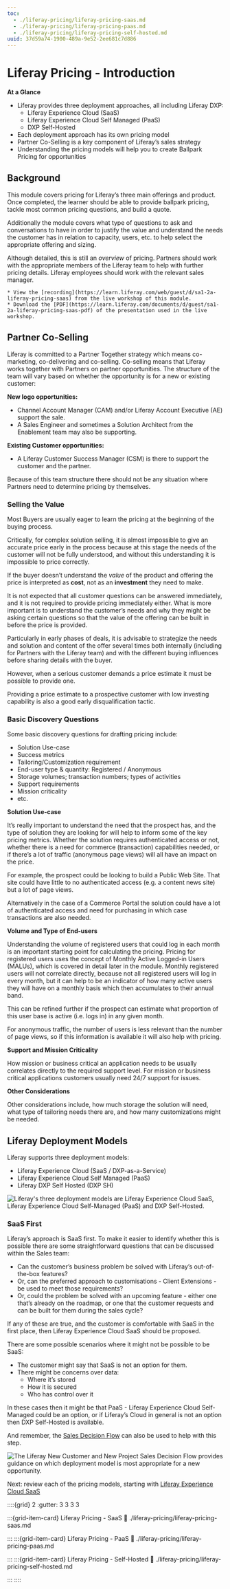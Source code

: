 ```yaml
---
toc:
  - ./liferay-pricing/liferay-pricing-saas.md
  - ./liferay-pricing/liferay-pricing-paas.md
  - ./liferay-pricing/liferay-pricing-self-hosted.md
uuid: 37d59a74-1900-489a-9e52-2ee681c7d886
---
```


# Liferay Pricing - Introduction

**At a Glance**

* Liferay provides three deployment approaches, all including Liferay DXP:
  * Liferay Experience Cloud (SaaS)
  * Liferay Experience Cloud Self Managed (PaaS)
  * DXP Self-Hosted
* Each deployment approach has its own pricing model
* Partner Co-Selling is a key component of Liferay’s sales strategy
* Understanding the pricing models will help you to create Ballpark Pricing for opportunities

## Background

This module covers pricing for Liferay’s three main offerings and product. Once completed, the learner should be able to provide ballpark pricing, tackle most common pricing questions, and build a quote.

Additionally the module covers what type of questions to ask and conversations to have in order to justify the value and understand the needs the customer has in relation to capacity, users, etc. to help select the appropriate offering and sizing.

Although detailed, this is still an *overview* of pricing. Partners should work with the appropriate members of the Liferay team to help with further pricing details. Liferay employees should work with the relevant sales manager.

```{note}
* View the [recording](https://learn.liferay.com/web/guest/d/sa1-2a-liferay-pricing-saas) from the live workshop of this module.
* Download the [PDF](https://learn.liferay.com/documents/d/guest/sa1-2a-liferay-pricing-saas-pdf) of the presentation used in the live workshop.
```

## Partner Co-Selling

Liferay is committed to a Partner Together strategy which means co-marketing, co-delivering and co-selling. Co-selling means that Liferay works together with Partners on partner opportunities. The structure of the team will vary based on whether the opportunity is for a new or existing customer:

**New logo opportunities:**

* Channel Account Manager (CAM) and/or Liferay Account Executive (AE) support the sale.
* A Sales Engineer and sometimes a Solution Architect from the Enablement team may also be supporting.

**Existing Customer opportunities:**

* A Liferay Customer Success Manager (CSM) is there to support the customer and the partner.

Because of this team structure there should not be any situation where Partners need to determine pricing by themselves.

### Selling the Value

Most Buyers are usually eager to learn the pricing at the beginning of the buying process.

Critically, for complex solution selling, it is almost impossible to give an accurate price early in the process because at this stage the needs of the customer will not be fully understood, and without this understanding it is impossible to price correctly.

If the buyer doesn’t understand the *value* of the product and offering the price is interpreted as **cost**, not as an **investment** they need to make.

It is not expected that all customer questions can be answered immediately, and it is not required to provide pricing immediately either. What is more important is to understand the customer’s needs and why they might be asking certain questions so that the value of the offering can be built in before the price is provided.

Particularly in early phases of deals, it is advisable to strategize the needs and solution and content of the offer several times both internally (including for Partners with the Liferay team) and with the different buying influences before sharing details with the buyer.

However, when a serious customer demands a price estimate it must be possible to provide one.

Providing a price estimate to a prospective customer with low investing capability is also a good early disqualification tactic.

### Basic Discovery Questions

Some basic discovery questions for drafting pricing include:

* Solution Use-case
* Success metrics
* Tailoring/Customization requirement
* End-user type & quantity: Registered / Anonymous
* Storage volumes; transaction numbers; types of activities
* Support requirements
* Mission criticality
* etc.

**Solution Use-case**

It’s really important to understand the need that the prospect has, and the type of solution they are looking for will help to inform some of the key pricing metrics. Whether the solution requires authenticated access or not, whether there is a need for commerce (transaction) capabilities needed, or if there’s a lot of traffic (anonymous page views) will all have an impact on the price.

For example, the prospect could be looking to build a Public Web Site. That site could have little to no authenticated access (e.g. a content news site) but a lot of page views.

Alternatively in the case of a Commerce Portal the solution could have a lot of authenticated access and need for purchasing in which case transactions are also needed.

**Volume and Type of End-users**

Understanding the volume of registered users that could log in each month is an important starting point for calculating the pricing. Pricing for registered users uses the concept of Monthly Active Logged-in Users (MALUs), which is covered in detail later in the module. Monthly registered users will not correlate directly, because not all registered users will log in every month, but it can help to be an indicator of how many active users they will have on a monthly basis which then accumulates to their annual band.

This can be refined further if the prospect can estimate what proportion of this user base is active (i.e. logs in) in any given month.

For anonymous traffic, the number of users is less relevant than the number of page views, so if this information is available it will also help with pricing.

**Support and Mission Criticality**

How mission or business critical an application needs to be usually correlates directly to the required support level. For mission or business critical applications customers usually need 24/7 support for issues.

**Other Considerations**

Other considerations include, how much storage the solution will need, what type of tailoring needs there are, and how many customizations might be needed.

## Liferay Deployment Models

Liferay supports three deployment models:

* Liferay Experience Cloud (SaaS / DXP-as-a-Service)
* Liferay Experience Cloud Self Managed (PaaS)
* Liferay DXP Self Hosted (DXP SH)

![Liferay's three deployment models are Liferay Experience Cloud SaaS, Liferay Experience Cloud Self-Managed (PaaS) and DXP Self-Hosted.](./liferay-pricing/images/01.png)

### SaaS First

Liferay’s approach is SaaS first. To make it easier to identify whether this is possible there are some straightforward questions that can be discussed within the Sales team:

* Can the customer’s business problem be solved with Liferay’s out-of-the-box features?
* Or, can the preferred approach to customisations - Client Extensions - be used to meet those requirements?
* Or, could the problem be solved with an upcoming feature - either one that’s already on the roadmap, or one that the customer requests and can be built for them during the sales cycle?

If any of these are true, and the customer is comfortable with SaaS in the first place, then Liferay Experience Cloud SaaS should be proposed.

There are some possible scenarios where it might not be possible to be SaaS:

* The customer might say that SaaS is not an option for them.
* There might be concerns over data:
  * Where it’s stored
  * How it is secured
  * Who has control over it

In these cases then it might be that PaaS - Liferay Experience Cloud Self-Managed could be an option, or if Liferay’s Cloud in general is not an option then DXP Self-Hosted is available.

And remember, the [Sales Decision Flow](https://learn.liferay.com/documents/d/guest/new-customer-new-project-sales-decision-flow) can also be used to help with this step.

![The Liferay New Customer and New Project Sales Decision Flow provides guidance on which deployment model is most appropriate for a new opportunity.](./liferay-pricing/images/02.png)

Next: review each of the pricing models, starting with [Liferay Experience Cloud SaaS](./liferay-pricing/liferay-pricing-saas.md)

::::{grid} 2
:gutter: 3 3 3 3

:::{grid-item-card} Liferay Pricing - SaaS
:link: ./liferay-pricing/liferay-pricing-saas.md

:::
:::{grid-item-card} Liferay Pricing - PaaS
:link: ./liferay-pricing/liferay-pricing-paas.md

:::
:::{grid-item-card} Liferay Pricing - Self-Hosted
:link: ./liferay-pricing/liferay-pricing-self-hosted.md

:::
::::
